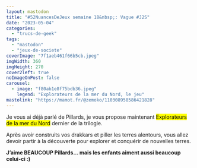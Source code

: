```yaml
---
layout: mastodon
title: "#52NuancesDeJeux semaine 18&nbsp;: Vague #J2S"
date: "2023-05-04"
categories: 
  - "trucs-de-geek"
tags: 
  - "mastodon"
  - "jeux-de-societe"
coverImage: "7f1aeb461f66b5cb.jpeg"
imgWidth: 360
imgHeight: 270
cover2left: true
noImageOnPost: false
carousel: 
  - image: "f80ab1e8f75bdb36.jpeg"
    legend: "Explorateurs de la mer du Nord, le jeu"
mastolink: "https://mamot.fr/@zemoko/110308958586421828"
---
```


Je vous ai déjà parlé de Pillards, je vous propose maintenant <mark>Explorateurs de la mer du Nord</mark> dernier de la trilogie.

Après avoir construits vos drakkars et piller les terres alentours, vous allez devoir partir à la découverte pour explorer et conquérir de nouvelles terres.

<strong>J’aime BEAUCOUP Pillards… mais les enfants aiment aussi beaucoup celui-ci :)</strong>
